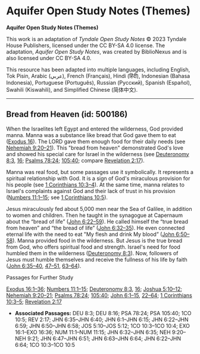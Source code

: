 # Aquifer Open Study Notes (Themes)

**Aquifer Open Study Notes (Themes)**

This work is an adaptation of *Tyndale Open Study Notes* © 2023 Tyndale House Publishers, licensed under the CC BY\-SA 4\.0 license. The adaptation, *Aquifer Open Study Notes*, was created by BiblioNexus and is also licensed under CC BY\-SA 4\.0\.

This resource has been adapted into multiple languages, including English, Tok Pisin, Arabic (عربي), French (Français), Hindi (हिंदी), Indonesian (Bahasa Indonesia), Portuguese (Português), Russian (Русский), Spanish (Español), Swahili (Kiswahili), and Simplified Chinese (简体中文).



--------------------------------

## Bread from Heaven (id: 500186)

When the Israelites left Egypt and entered the wilderness, God provided manna. Manna was a substance like bread that God gave them to eat ([Exodus 16](https://ref.ly/Exod16:1-Exod16:36)). The LORD gave them enough food for their daily needs (see [Nehemiah 9:20–21](https://ref.ly/Neh9:20-Neh9:21)). This "bread from heaven" demonstrated God's love and showed his special care for Israel in the wilderness (see [Deuteronomy 8:3](https://ref.ly/Deut8:3), [16](https://ref.ly/Deut8:16); [Psalms 78:24](https://ref.ly/Ps78:24); [105:40](https://ref.ly/Ps105:40); compare [Revelation 2:17](https://ref.ly/Rev2:17)).

Manna was real food, but some passages use it symbolically. It represents a spiritual relationship with God. It is a sign of God's miraculous provision for his people (see [1 Corinthians 10:3–4](https://ref.ly/1Cor10:3-1Cor10:4)). At the same time, manna relates to Israel's complaints against God and their lack of trust in his provision ([Numbers 11:1–15](https://ref.ly/Num11:1-Num11:15); see [1 Corinthians 10:5](https://ref.ly/1Cor10:5)).

Jesus miraculously fed about 5,000 men near the Sea of Galilee, in addition to women and children. Then he taught in the synagogue at Capernaum about the “bread of life” ([John 6:22–59](https://ref.ly/John6:22-John6:59)). He called himself the “true bread from heaven” and “the bread of life” ([John 6:32–35](https://ref.ly/John6:32-John6:35)). He even connected eternal life with the need to eat "My flesh and drink My blood” ([John 6:50–58](https://ref.ly/John6:50-John6:58)). Manna provided food in the wilderness. But Jesus is the true bread from God, who offers spiritual food and strength. Israel's need for food humbled them in the wilderness ([Deuteronomy 8:3](https://ref.ly/Deut8:3)). Now, followers of Jesus must humble themselves and receive the fullness of his life by faith ([John 6:35–40](https://ref.ly/John6:35-John6:40), [47–51](https://ref.ly/John6:47-John6:51), [63–64](https://ref.ly/John6:63-John6:64)).

Passages for Further Study

[Exodus 16:1–36](https://ref.ly/Exod16:1-Exod16:36); [Numbers 11:1–15](https://ref.ly/Num11:1-Num11:15); [Deuteronomy 8:3](https://ref.ly/Deut8:3), [16](https://ref.ly/Deut8:16); [Joshua 5:10–12](https://ref.ly/Josh5:10-Josh5:12); [Nehemiah 9:20–21](https://ref.ly/Neh9:20-Neh9:21); [Psalms 78:24](https://ref.ly/Ps78:24); [105:40](https://ref.ly/Ps105:40); [John 6:1–15](https://ref.ly/John6:1-John6:15), [22–64](https://ref.ly/John6:22-John6:64); [1 Corinthians 10:3–5](https://ref.ly/1Cor10:3-1Cor10:5); [Revelation 2:17](https://ref.ly/Rev2:17)

* **Associated Passages:** DEU 8:3; DEU 8:16; PSA 78:24; PSA 105:40; 1CO 10:5; REV 2:17; JHN 6:35–JHN 6:40; JHN 6:1–JHN 6:15; JHN 6:22–JHN 6:59; JHN 6:50–JHN 6:58; JOS 5:10–JOS 5:12; 1CO 10:3–1CO 10:4; EXO 16:1–EXO 16:36; NUM 11:1–NUM 11:15; JHN 6:32–JHN 6:35; NEH 9:20–NEH 9:21; JHN 6:47–JHN 6:51; JHN 6:63–JHN 6:64; JHN 6:22–JHN 6:64; 1CO 10:3–1CO 10:5

